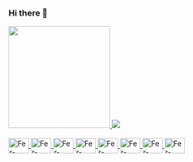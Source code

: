   ### Hi there 👋


<div>
  <a href="https://github.com/FernandoGLima">
  <img height="200em" src=https://github-readme-stats.vercel.app/api?username=FernandoGLima&theme=dark&count_private=true&show_icons=true&count_private=true"/>
  <img height"300em" src=https://github-readme-stats.vercel.app/api/top-langs/?username=FernandoGlima&layout=compact&theme=dracula&theme=dark"/>  
</div>
<div style="display: inline_block"><br>
  <img align="center" alt="Fer-Latex" height="30" width="40" src="https://cdn.jsdelivr.net/gh/devicons/devicon/icons/c/c-original.svg" />
  <img align="center" alt="Fer-Latex" height="30" width="40" src="https://cdn.jsdelivr.net/gh/devicons/devicon/icons/cplusplus/cplusplus-plain.svg" />
  <img align="center" alt="Fer-Latex" height="30" width="40" src="https://cdn.jsdelivr.net/gh/devicons/devicon/icons/python/python-original.svg" />
  <img align="center" alt="Fer-Latex" height="30" width="40" src="https://cdn.jsdelivr.net/gh/devicons/devicon/icons/bash/bash-original.svg" />
  <img align="center" alt="Fer-Latex" height="30" width="40" src="https://cdn.jsdelivr.net/gh/devicons/devicon/icons/matlab/matlab-original.svg" />
  <img align="center" alt="Fer-Latex" height="30" width="40" src="https://cdn.jsdelivr.net/gh/devicons/devicon/icons/latex/latex-original.svg"/>
  <img align="center" alt="Fer-Latex" height="30" width="40" src="https://cdn.jsdelivr.net/gh/devicons/devicon/icons/html5/html5-original.svg" />
  <img align="center" alt="Fer-Latex" height="30" width="40" src="https://cdn.jsdelivr.net/gh/devicons/devicon/icons/linux/linux-original.svg" />
</div>
